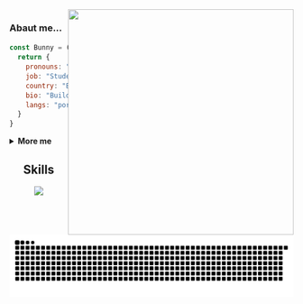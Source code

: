 <img src="https://count.getloli.com/get/@:BunnyGhost?theme=rule34" align="right" width="400" height="400">



### Abaut me...   
```js
const Bunny = () => {
  return {
    pronouns: "He" | "Him",
    job: "Student / ADM",
    country: "Brazil",
    bio: "Building, breaking, learning, and repeating 🔁",
    langs: "portuguese, english and russian"
  }
}
```

<details>
  <summary><b>More me</b></summary>
  <br>
  <table>
    <tr>
      <td>
        <img src="https://www.icegif.com/wp-content/uploads/2023/12/icegif-224.gif" alt="profile gif" width="120">
      </td>
      <td style="padding-left: 15px; vertical-align: top;">
        <strong>🎯 Focus</strong><br>
        <ul>
          <li>Go to college: <strong>Computer Science</strong></li>
          <li>Studying at <strong>University</strong></li>
          <li>At least good with <strong>JavaScript, HTML, CSS, Python, Node.js and more...</strong></li>
          <li>Studying design with <strong>Figma</strong></li>
          <li>Mainly focused on making <strong>WhatsApp Bots and Security...</strong></li>
        </ul>
        <a href="https://git.io/typing-svg">
          <img src="https://readme-typing-svg.herokuapp.com?font=Fira+Code&pause=1000&color=3A2CF7E1&center=true&vCenter=true&width=435&lines=Follow+me+" alt="Typing SVG">
        </a>
      </td>
    </tr>
  </table>
</details>



  <h2 align="center">Skills </h2>


<p align="center">
  <a href="https://skillicons.dev">
    <img src="https://skillicons.dev/icons?i=html,git,css,js,python" />
  </a>
</p>


   
  
  ##
 
<div> 
  
  ![Snake animation](https://github.com/BunnyGhost/BunnyGhost/blob/output/github-contribution-grid-snake.svg)
 
</div>
